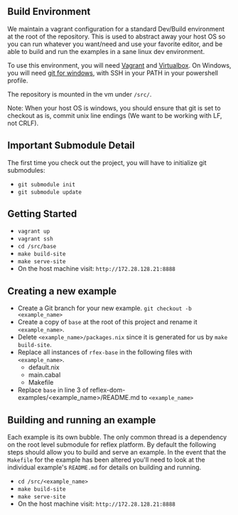 ## Build Environment

We maintain a vagrant configuration for a standard Dev/Build environment at the root of the repository. This is used to abstract away your host OS so you can run whatever you want/need and use your favorite editor, and be able to build and run the examples in a sane linux dev environment.

To use this environment, you will need [Vagrant](https://www.vagrantup.com/) and [Virtualbox](https://www.virtualbox.org/wiki/Downloads).
On Windows, you will need [git for windows](https://git-scm.com/download/win), with SSH in your PATH in your powershell profile.

The repository is mounted in the vm under `/src/`.

Note: When your host OS is windows, you should ensure that git is set to checkout as is, commit unix line endings (We want to be working with LF, not CRLF).

## Important Submodule Detail

The first time you check out the project, you will have to initialize git submodules:
+ `git submodule init`
+ `git submodule update`

## Getting Started

+ `vagrant up`
+ `vagrant ssh`
+ `cd /src/base`
+ `make build-site`
+ `make serve-site`
+ On the host machine visit: `http://172.28.128.21:8888`

## Creating a new example

+ Create a Git branch for your new example. `git checkout -b <example_name>`
+ Create a copy of `base` at the root of this project and rename it `<example_name>`.
+ Delete `<example_name>/packages.nix` since it is generated for us by `make build-site`.
+ Replace all instances of `rfex-base` in the following files with `<example_name>`.
  + default.nix
  + main.cabal
  + Makefile
+ Replace `base` in line 3 of reflex-dom-examples/<example_name>/README.md to `<example_name>`

## Building and running an example

Each example is its own bubble. The only common thread is a dependency on the root level submodule for reflex platform. By default the following steps should allow you to build and serve an example. In the event that the `Makefile` for the example has been altered you'll need to look at the individual example's `README.md` for details on building and running.

+ `cd /src/<example_name>`
+ `make build-site`
+ `make serve-site`
+ On the host machine visit: `http://172.28.128.21:8888`
